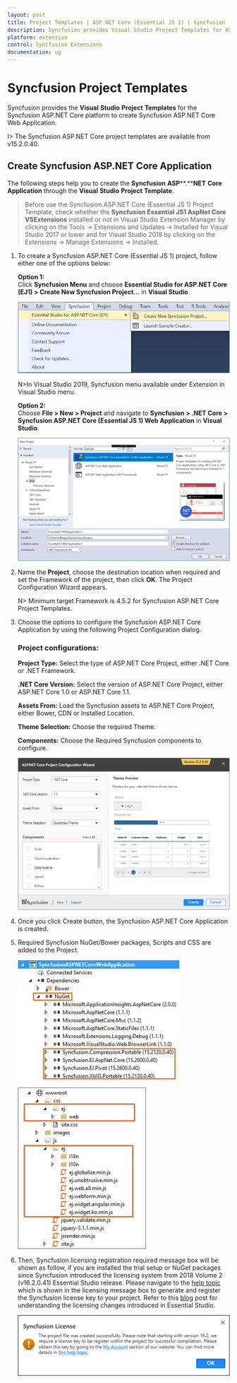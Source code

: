 ```yaml
---
layout: post
title: Project Templates | ASP.NET Core (Essential JS 1) | Syncfusion
description: Syncfusion provides Visual Studio Project Templates for ASP.NET Core platform to create the Syncfusion ASP.NET Core Application using Essential JS 1 components
platform: extension
control: Syncfusion Extensions
documentation: ug
---
```


# Syncfusion Project Templates

Syncfusion provides the **Visual** **Studio** **Project** **Templates** for the Syncfusion ASP.NET Core platform to create Syncfusion ASP.NET Core Web Application.  

I> The Syncfusion ASP.NET Core project templates are available from v15.2.0.40.  

## Create Syncfusion ASP.NET Core Application

The following steps help you to create the **Syncfusion** **ASP****.****NET** **Core** **Application** through the **Visual** **Studio** **Project** **Template**.

> Before use the Syncfusion ASP.NET Core (Essential JS 1) Project Template, check whether the **Syncfusion Essential JS1 AspNet Core VSExtensions** installed or not in Visual Studio Extension Manager by clicking on the Tools -> Extensions and Updates -> Installed for Visual Studio 2017 or lower and for Visual Studio 2019 by clicking on the Extensions -> Manage Extensions -> Installed.

1. To create a Syncfusion ASP.NET Core (Essential JS 1) project, follow either one of the options below:

   **Option 1:**   
   Click **Syncfusion Menu** and choose **Essential Studio for ASP.NET Core (EJ1) > Create New Syncfusion Project…** in **Visual Studio**.

   ![Choose Syncfusion ASP.NET Core Application from Visual Studio New Project dialog via Syncfusion menu](Syncfusion-Project-Templates_images/Syncfusion_Menu_ProjectTemplate.png)

   N>In Visual Studio 2019, Syncfusion menu available under Extension in Visual Studio menu.

   **Option 2:**   
   Choose **File > New > Project** and navigate to **Syncfusion > .NET Core > Syncfusion ASP.NET Core (Essential JS 1) Web Application** in **Visual Studio**.

   ![Choose Syncfusion ASP.NET Core Application from Visual Studio New Project dialog](Syncfusion-Project-Templates_images/Syncfusion-Project-Templates_img1.png)

2. Name the **Project**, choose the destination location when required and set the Framework of the project, then click **OK**. The Project Configuration Wizard appears.

   N> Minimum target Framework is 4.5.2 for Syncfusion ASP.NET Core Project Templates.
   
3. Choose the options to configure the Syncfusion ASP.NET Core Application by using the following Project Configuration dialog.

   ### Project configurations:

   **Project Type:** Select the type of ASP.NET Core Project, either .NET Core or .NET Framework.

   **.NET Core Version:** Select the version of ASP.NET Core Project, either ASP.NET Core 1.0 or ASP.NET Core 1.1.

   **Assets From:** Load the Syncfusion assets to ASP.NET Core Project, either Bower, CDN or Installed Location.

   **Theme Selection:** Choose the required Theme.

   **Components:** Choose the Required Syncfusion components to configure.

   ![Syncfusion Essential JS 1 ASP.NET Core Project Configuration wizard](Syncfusion-Project-Templates_images/Syncfusion-Project-Templates-img2.jpeg)
   
4. Once you click Create button, the Syncfusion ASP.NET Core Application is created.

5. Required Syncfusion NuGet/Bower packages, Scripts and CSS are added to the Project.

   ![Required Syncfusion NuGet/Bower packages added to the Syncfusion Essential JS 1 ASP.NET Core project](Syncfusion-Project-Templates_images/Syncfusion-Project-Templates-img3.jpeg)

   ![Required Syncfusion Scripts and Themes added to the Syncfusion Essential JS 1 ASP.NET Core project](Syncfusion-Project-Templates_images/Syncfusion-Project-Templates-img4.jpeg)

6. Then, Syncfusion licensing registration required message box will be shown as follow, if you are installed the trial setup or NuGet packages since Syncfusion introduced the licensing system from 2018 Volume 2 (v16.2.0.41) Essential Studio release. Please navigate to the [help topic](https://help.syncfusion.com/common/essential-studio/licensing/license-key#how-to-generate-syncfusion-license-key) which is shown in the licensing message box to generate and register the Syncfusion license key to your project. Refer to this [blog](https://blog.syncfusion.com/post/Whats-New-in-2018-Volume-2-Licensing-Changes-in-the-1620x-Version-of-Essential-Studio.aspx) post for understanding the licensing changes introduced in Essential Studio.

   ![Syncfusion license registration information for Syncfusion Essential JS 1 ASP.NET Core project](Syncfusion-Project-Templates_images/Syncfusion-Project-Templates-img5.jpeg)   


